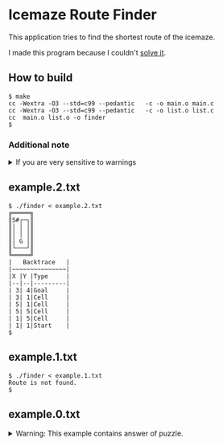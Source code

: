 # Icemaze Route Finder

This application tries to find the shortest route of the icemaze.

I made this program because I couldn't [solve it](https://twitter.com/bijutsuyarou/status/1549415589608714240).

## How to build

```
$ make
cc -Wextra -O3 --std=c99 --pedantic   -c -o main.o main.c
cc -Wextra -O3 --std=c99 --pedantic   -c -o list.o list.c
cc  main.o list.o -o finder
$ 
```

### Additional note

<details>
	<summary>If you are very sensitive to warnings</summary>
	GCC 11.2.0 cause maybe-uninitialized on some line.
	If you are very sensitive to warnings, you can use clang. (tested on 14.0.0)

```
$ CC=gcc make
gcc -Wextra -O3 --std=c99 --pedantic   -c -o main.o main.c
main.c: In function ‘walk’:
main.c:76:31: warning: ‘y’ may be used uninitialized in this function [-Wmaybe-uninitialized]
   76 |                 p.x += x, p.y += y;
	  |                               ^~
main.c:76:21: warning: ‘x’ may be used uninitialized in this function [-Wmaybe-uninitialized]
   76 |                 p.x += x, p.y += y;
	  |                     ^~
gcc -Wextra -O3 --std=c99 --pedantic   -c -o list.o list.c
gcc  main.o list.o -o finder
$ make clean
$ CC=clang make
clang -Wextra -O3 --std=c99 --pedantic   -c -o main.o main.c
clang -Wextra -O3 --std=c99 --pedantic   -c -o list.o list.c
clang  main.o list.o -o finder
$ 
```

</details>

## example.2.txt

```
$ ./finder < example.2.txt
╔═════╗
║S#┌─┐║
║│ │ │║
║│ │ │║
║│ G │║
║└───┘║
╚═════╝
|   Backtrace   |
|~~~~~~~~~~~~~~~|
|X |Y |Type     |
|--|--|---------|
| 3| 4|Goal     |
| 3| 1|Cell     |
| 5| 1|Cell     |
| 5| 5|Cell     |
| 1| 5|Cell     |
| 1| 1|Start    |
$ 
```

## example.1.txt

```
$ ./finder < example.1.txt
Route is not found.
$ 
```

## example.0.txt

<details>
	<summary>Warning: This example contains answer of puzzle.</summary>

```
$ ./finder < example.0.txt
╔══════════════════╗
║   S   #          ║
║   │     #        ║
║   │#        #  # ║
║#  │┌─────┐#      ║
║   ││     │  #    ║
║   ││   # │  ┌┐#  ║
║   ││ #   │  ││   ║
║ #┌┼┼─┐  #│  ││   ║
║  │││ │   │  ││   ║
║# └┼┘#└───┼──┼┘  #║
║  #└──────┼──┘#   ║
║   ##     │       ║
║        # │#      ║
║  #  #    G     # ║
║        #         ║
╚══════════════════╝
|   Backtrace   |
|~~~~~~~~~~~~~~~|
|X |Y |Type     |
|--|--|---------|
|11|14|Goal     |
|11| 4|Cell     |
| 5| 4|Cell     |
| 5|10|Cell     |
| 3|10|Cell     |
| 3| 8|Cell     |
| 7| 8|Cell     |
| 7|10|Cell     |
|15|10|Cell     |
|15| 6|Cell     |
|14| 6|Cell     |
|14|11|Cell     |
| 4|11|Cell     |
| 4| 1|Start    |
```

</details>
